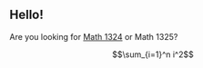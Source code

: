 ## Hello!

Are you looking for [Math 1324](https://youtube.com) or Math 1325?

$$\sum_{i=1}^n i^2$$

